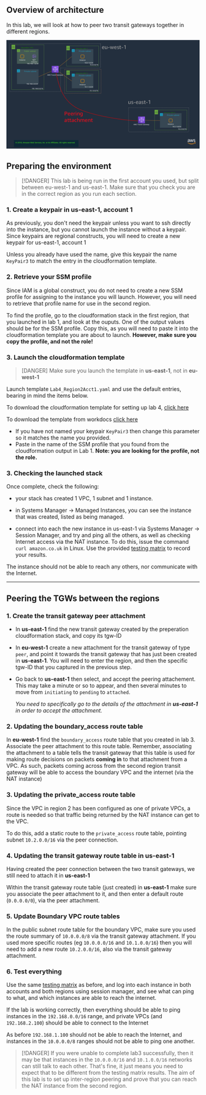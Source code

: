 ## Overview of architecture

In this lab, we will look at how to peer two transit gateways together in different regions.

![Lab4 Architecture](img/lab4.png)

## Preparing the environment

> [!DANGER]
>This lab is being run in the first account you used, but split between eu-west-1 and us-east-1. Make sure that you check you are in the correct region as you run each section.

### 1. Create a keypair in us-east-1, account 1

As previously, you don't need the keypair unless you want to ssh directly into the instance, but you cannot launch the instance without a keypair. Since keypairs are regional constructs, you will need to create a new keypair for us-east-1, account 1

Unless you already have used the name, give this keypair the name `KeyPair3` to match the entry in the cloudformation template.

### 2. Retrieve your SSM profile

Since IAM is a global construct, you do not need to create a new SSM profile for assigning to the instance you will launch. However, you will need to retrieve that profile name for use in the second region.

To find the profile, go to the cloudformation stack in the first region, that you launched in lab 1, and look at the ouputs. One of the output values should be for the SSM profile. Copy this, as you will need to paste it into the cloudformation template you are about to launch. **However, make sure you copy the profile, and not the role!**

### 3. Launch the cloudformation template

> [DANGER]
> Make sure you launch the template in **us-east-1**, not in **eu-west-1**

Launch template `Lab4_Region2Acct1.yaml` and use the default entries, bearing in mind the items below.

To download the cloudformation template for setting up lab 4, [click here](https://networking-workshop.s3-eu-west-1.amazonaws.com/Lab4_Region2Acct1.yaml)

To download the template from workdocs [click here](https://amazon.awsapps.com/workdocs/index.html#/document/d9911eac05eeb217ec174cd141b1bb4fffb40777b9986f3a2b2b978882e12e07)

* If you have not named your keypair `KeyPair3` then change this parameter so it matches the name you provided.
* Paste in the name of the SSM profile that you found from the cloudformation output in Lab 1. **Note: you are looking for the profile, not the role.**

### 3. Checking the launched stack

Once complete, check the following:

* your stack has created 1 VPC, 1 subnet and 1 instance.

* in Systems Manager -> Managed Instances, you can see the instance that was created, listed as being managed.

* connect into each the new instance in us-east-1 via Systems Manager -> Session Manager, and try and ping all the others, as well as checking Internet access via the NAT instance. To do this, issue the command `curl amazon.co.uk` in Linux. Use the provided [testing matrix](https://www.networking-workshop.com/#/testingmatrix) to record your results.

The instance should not be able to reach any others, nor communicate with the Internet.

---

## Peering the TGWs between the regions

### 1. Create the transit gateway peer attachment

* In **us-east-1** find the new transit gateway created by the preperation cloudformation stack, and copy its tgw-ID
* In **eu-west-1** create a new attachment for the transit gateway of type `peer`, and point it towards the transit gateway that has just been created in **us-east-1**. You will need to enter the region, and then the specific tgw-ID that you captured in the previous step.
* Go back to **us-east-1** then select, and accept the peering attachement. This may take a minute or so to appear, and then several minutes to move from `initiating` to `pending` to `attached`. 

    *You need to specifically go to the details of the attachment in **us-east-1** in order to accept the attachment.*

### 2. Updating the boundary_access route table

In **eu-west-1** find the `boundary_access` route table that you created in lab 3.  Associate the peer attachment to this route table. Remember, associating the attachment to a table tells the transit gateway that this table is used for making route decisions on packets **coming in** to that attachment from a VPC. As such, packets coming across from the second region transit gateway will be able to access the boundary VPC and the internet (via the NAT instance)

### 3. Updating the private_access route table

Since the VPC in region 2 has been configured as one of private VPCs, a route is needed so that traffic being returned by the NAT instance can get to the VPC. 

To do this, add a static route to the `private_access` route table, pointing subnet `10.2.0.0/16` via the peer connection.

### 4. Updating the transit gateway route table in us-east-1

Having created the peer connection between the two transit gateways, we still need to attach it in **us-east-1**

Within the transit gateway route table (just created) in **us-east-1** make sure you associate the peer attachment to it, and then enter a default route (`0.0.0.0/0`), via the peer attachment.

### 5. Update Boundary VPC route tables

In the public subnet route table for the boundary VPC, make sure you used the route summary of `10.0.0.0/8` via the transit gateway attachment. If you used more specific routes (eg `10.0.0.0/16` and `10.1.0.0/16`) then you will need to add a new route `10.2.0.0/16`, also via the transit gateway attachment.

### 6. Test everything

Use the same [testing matrix](https://www.networking-workshop.com/#/testingmatrix) as before, and log into each instance in both accounts and both regions using session manager, and see what can ping to what, and which instances are able to reach the internet.

If the lab is working correctly, then everything should be able to ping instances in the `192.168.0.0/16` range, and private VPCs (and `192.168.2.100`) should be able to connect to the Internet

As before `192.168.1.100` should not be able to reach the Internet, and instances in the `10.0.0.0/8` ranges should not be able to ping one another.

> [!DANGER]
> If you were unable to complete lab3 successfully, then it may be that instances in the `10.0.0.0/16` and `10.1.0.0/16` networks can still talk to each other. That's fine, it just means you need to expect that to be different from the testing matrix results. The aim of this lab is to set up inter-region peering and prove that you can reach the NAT instance from the second region.
